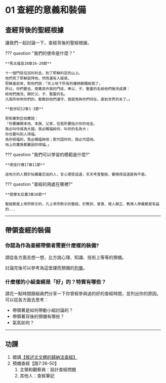 # 01 查經的意義和裝備

## 查經背後的聖經根據

讓我們一起討論一下，查經背後的聖經根據。

??? question "我們的使命是什麼？"

    **馬太福音28章16-20節**

    十一個門徒往加利利去，到了耶穌約定的山上。
    他們見了耶穌就拜他，然而還有人疑惑。
    耶穌進前來，對他們說：「天上地下所有的權柄都賜給我了。
    所以，你們要去，使萬民作我的門徒，奉父、子、聖靈的名給他們施洗或譯：
    給他們施洗，歸於父、子、聖靈的名。
    凡我所吩咐你們的，都教訓他們遵守，我就常與你們同在，直到世界的末了。」

    **創世記12章1-3節**

    耶和華對亞伯蘭說：
    「你要離開本地、本族、父家，往我所要指示你的地去。
    我必叫你成為大國。我必賜福給你，叫你的名為大；
    你也要叫別人得福。
    為你祝福的，我必賜福與他；那咒詛你的，我必咒詛他。
    地上的萬族都要因你得福。」

??? question "我們可以學習的模範是什麼?"

    **使徒行傳17章11節**

    這地方的人賢於帖撒羅尼迦的人，甘心領受這道，天天考查聖經，要曉得這道是與不是。

??? question "查經的用處在哪裡?"

    **提摩太后書3章16節**

    聖經都是上帝所默示的，凡上帝所默示的聖經，於教訓、督責、使人歸正、教導人學義都是有益的...

-----

## 帶領查經的裝備

### 你認為作為查經帶領者需要什麼樣的裝備?

請從各方面去想一想，比方說心理、知識、技術上等等的預備。

討論完後可以參考為這堂課而預備的[列單](./resources/preparation.md)。

### 什麼樣的小組查經是「好」的？特質有哪些？

請花一點時間跟組員們分享一下你曾經參與過的好的查經時間，並列出你的原因。可以從各方面去思考：

- 帶領著是如何帶動小組討論的？
- 帶領著背後的預備有哪些？
- 氣氛如何？

-----

## 功課

1. 閱讀[【敘述⽂文體的歸納法查經】](./resources/ibs-narrative-notes.md)
1. 預備查經【路7:36-50】
    1. 主領和觀察員：設計查經問題
    1. 其他人：查經筆記
